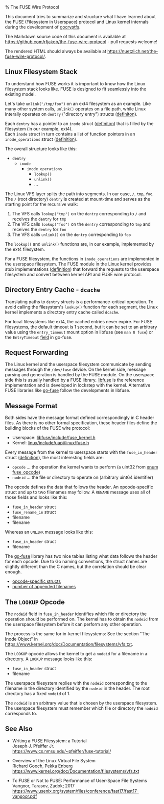 % The FUSE Wire Protocol

This document tries to summarize and structure what I have
learned about the
FUSE (Filesystem in Userspace) protocol and Linux kernel internals during the development
of [gocryptfs](https://nuetzlich.net/gocryptfs/).

The Markdown source code of this document is available at
<https://github.com/rfjakob/the-fuse-wire-protocol> - pull requests welcome!

The rendered HTML should always be available at <https://nuetzlich.net/the-fuse-wire-protocol/>.

Linux Filesystem Stack
----------------------

To understand how FUSE works it is important to know how the Linux
filesystem stack looks like. FUSE is designed to fit seamlessly into
the existing model.

Let's take `unlink("/tmp/foo")` on an ext4 filesystem as an example.
Like many other system calls, `unlink()` operates on a file path, while
Linux interally operates on `dentry` ("directory entry") structs
([definiton](https://git.kernel.org/pub/scm/linux/kernel/git/torvalds/linux.git/tree/include/linux/dcache.h?h=v4.13-rc7#n89)).

Each `dentry` has a pointer to an `inode` struct
([definiton](https://git.kernel.org/pub/scm/linux/kernel/git/torvalds/linux.git/tree/include/linux/fs.h?h=v4.13-rc7#n566))
that is filled by the filesystem (in our example, ext4).  
Each `inode` struct in turn contains a list of function pointers in an `inode_operations` struct
([definition](https://git.kernel.org/pub/scm/linux/kernel/git/torvalds/linux.git/tree/include/linux/fs.h?h=v4.13-rc7#n1704)).

The overall structure looks like this:

* `dentry`
    * `inode`
        * `inode_operations`
            * `lookup()`
            * `unlink()`
            * ...

The Linux VFS layer splits the path into segments. In our case, `/`, `tmp`, `foo`.  
The `/` (root directory) `dentry` is created
at mount-time and serves as the starting point for the recursive walk:

1. The VFS calls `lookup("tmp")` on the `dentry` corresponding to `/` and receives the `dentry` for `tmp`
2. The VFS calls `lookup("foo")` on the `dentry` corresponding to `tmp` and receives the `dentry` for `foo`
3. The VFS calls `unlink()` on the `dentry` corresponding to `foo`

The `lookup()` and `unlink()` functions are, in our example, implemented by the ext4 filesystem.

For a FUSE filesystem, the functions in `inode_operations` are implemented in the
userspace filesystem. The FUSE module in the Linux kernel provides stub implementations
([definition](https://git.kernel.org/pub/scm/linux/kernel/git/torvalds/linux.git/tree/fs/fuse/dir.c?h=v4.13-rc7#n1792))
that forward the requests to the userspace filesystem and convert between kernel API and FUSE wire protocol.

Directory Entry Cache - `dcache`
--------------------------------

Translating paths to `dentry` structs is a performance-critical operation. To avoid calling the
filesystem's `lookup()` function for each segment, the Linux kernel implements a directory entry
cache called `dcache`.

For local filesystems like ext4, the cached entries never expire. For FUSE filesystems, the default
timeout is 1 second, but it can be set to an arbitrary value using the `entry_timeout` mount option
in libfuse (see `man 8 fuse`) or the `EntryTimeout`
[field](https://godoc.org/github.com/hanwen/go-fuse/fuse/nodefs#Options) in go-fuse.

Request Forwarding
------------------

The Linux kernel and the userspace filesystem communicate by sending messages through the
`/dev/fuse` device. On the kernel side, message parsing and generation is handled by the FUSE
module. On the userspace side this is usually handled by a FUSE library.
[libfuse](https://github.com/libfuse/libfuse) is the reference implementation and is developed
in lockstep with the kernel. Alternative FUSE libraries like
[go-fuse](https://github.com/hanwen/go-fuse)
follow the developments in libfuse.

Message Format
--------------

Both sides have the message format defined correspondingly in C header files.
As there is no other formal specification, these header files define the building
blocks of the FUSE wire protocol:

* Userspace:
  [libfuse/include/fuse_kernel.h](https://github.com/libfuse/libfuse/blob/21b55a05a158b1c225ba312529bc068cadd5431d/include/fuse_kernel.h)
* Kernel:
  [linux/include/uapi/linux/fuse.h](https://git.kernel.org/pub/scm/linux/kernel/git/torvalds/linux.git/tree/include/uapi/linux/fuse.h?h=v4.12)

Every message from the kernel to userspace starts with the `fuse_in_header` struct
([definition](https://github.com/libfuse/libfuse/blob/21b55a05a158b1c225ba312529bc068cadd5431d/include/fuse_kernel.h#L690)),
the most interesting fields are:

* `opcode` ... the operation the kernel wants to perform (a uint32 from
  [enum fuse_opcode](https://github.com/libfuse/libfuse/blob/e16fdc06d7473f00499b6b03fb7bd06259a22135/include/fuse_kernel.h#L333))
* `nodeid` ... the file or directory to operate on (arbitrary uint64 identifier)

The opcode defines the data that follows the header. An opcode-specific struct and up to
two filenames may follow. A `RENAME` message uses all of those fields and looks like this:

* `fuse_in_header` struct
* `fuse_rename_in` struct
* filename
* filename

Whereas an `UNLINK` message looks like this:

* `fuse_in_header` struct
* filename

The [go-fuse](https://github.com/hanwen/go-fuse) library has two nice tables
listing what data follows the header for each opcode. Due to Go naming conventions,
the struct names are slightly
different than the C names, but the correlation should be clear enough.

* [opcode-specific structs](https://github.com/hanwen/go-fuse/blob/204b45dba899dfa147235c255908236d5fde2d32/fuse/opcode.go#L609)
* [number of appended filenames](https://github.com/hanwen/go-fuse/blob/204b45dba899dfa147235c255908236d5fde2d32/fuse/opcode.go#L637)

The `LOOKUP` Opcode
-------------------

The `nodeid` field in `fuse_in_header` identifies which file or directory the operation
should be performed on. The kernel has to obtain the `nodeid` from the
userspace filesystem before it can perform any other operation.

The process is the same for in-kernel filesystems: See the section "The Inode Object"
in <https://www.kernel.org/doc/Documentation/filesystems/vfs.txt>.

The `LOOKUP` opcode allows the kernel to get a `nodeid` for a filename in a directory.
A `LOOKUP` message looks like this:

* `fuse_in_header` struct
* filename

The userspace filesystem replies with the `nodeid` corresponding to
the filename in the directory identified by the `nodeid` in the header.
The root directory has a fixed `nodeid` of 1.

The `nodeid` is an arbitrary value that is chosen by the userspace
filesystem. The userspace filesystem must remember which file or
directory the `nodeid` corresponds to.

See Also
--------
* Writing a FUSE Filesystem: a Tutorial  
  Joseph J. Pfeiffer Jr.  
  <https://www.cs.nmsu.edu/~pfeiffer/fuse-tutorial/>

* Overview of the Linux Virtual File System  
  Richard Gooch, Pekka Enberg  
  <https://www.kernel.org/doc/Documentation/filesystems/vfs.txt>

* To FUSE or Not to FUSE: Performance of User-Space File Systems  
  Vangoor, Tarasov, Zadok; 2017  
  <https://www.usenix.org/system/files/conference/fast17/fast17-vangoor.pdf>
